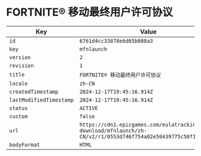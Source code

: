 # FORTNITE® 移动最终用户许可协议

| Key | Value |
| --- | ----- |
| `id` | `6761d4cc33878e6d65b808a3` |
| `key` | `mfnlaunch` |
| `version` | `2` |
| `revision` | `1` |
| `title` | `FORTNITE® 移动最终用户许可协议` |
| `locale` | `zh-CN` |
| `createdTimestamp` | `2024-12-17T19:45:16.914Z` |
| `lastModifiedTimestamp` | `2024-12-17T19:45:16.914Z` |
| `status` | `ACTIVE` |
| `custom` | `false` |
| `url` | `https://cdn1.epicgames.com/eulatracking-download/mfnlaunch/zh-CN/v2/r1/0553d746f754a02e50439775c50f109b.pdf` |
| `bodyFormat` | `HTML` |
